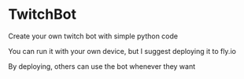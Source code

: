 # TwitchBot
 Create your own twitch bot with simple python code
 
 You can run it with your own device, but I suggest deploying it to fly.io
 
 By deploying, others can use the bot whenever they want
